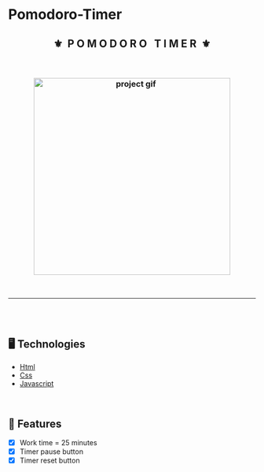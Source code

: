 # Pomodoro-Timer

<div align="center">
    <h2>⚜️&nbsp; P O M O D O R O &nbsp; T I M E R &nbsp;⚜️</h2>
</div>

<br>

<h3 align="center">
    <img src="./Pomodoro_Timer/live_demo .mov" alt="project gif" height="400px">
    <br>
</h3>

<br><hr>


<br><br>

## 🖥 Technologies
  * [Html](https://www.w3schools.com/html/)
  * [Css](https://www.w3schools.com/css/)
  * [Javascript](https://www.javascripttutorial.net/)

<br>

## 🧾 Features
- [x] Work time = 25 minutes
- [x] Timer pause button
- [x] Timer reset button
